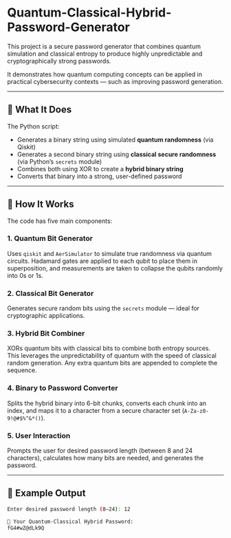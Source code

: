 # Quantum-Classical-Hybrid-Password-Generator
This project is a secure password generator that combines quantum simulation and classical entropy to produce highly unpredictable and cryptographically strong passwords.

It demonstrates how quantum computing concepts can be applied in practical cybersecurity contexts — such as improving password generation.

---

## 🚀 What It Does

The Python script:
- Generates a binary string using simulated **quantum randomness** (via Qiskit)
- Generates a second binary string using **classical secure randomness** (via Python’s `secrets` module)
- Combines both using XOR to create a **hybrid binary string**
- Converts that binary into a strong, user-defined password

---

## 🧠 How It Works

The code has five main components:

### 1. Quantum Bit Generator
Uses `qiskit` and `AerSimulator` to simulate true randomness via quantum circuits. Hadamard gates are applied to each qubit to place them in superposition, and measurements are taken to collapse the qubits randomly into 0s or 1s.

### 2. Classical Bit Generator
Generates secure random bits using the `secrets` module — ideal for cryptographic applications.

### 3. Hybrid Bit Combiner
XORs quantum bits with classical bits to combine both entropy sources. This leverages the unpredictability of quantum with the speed of classical random generation. Any extra quantum bits are appended to complete the sequence.

### 4. Binary to Password Converter
Splits the hybrid binary into 6-bit chunks, converts each chunk into an index, and maps it to a character from a secure character set (`A-Za-z0-9!@#$%^&*()`).

### 5. User Interaction
Prompts the user for desired password length (between 8 and 24 characters), calculates how many bits are needed, and generates the password.

---

## 🧪 Example Output

```bash
Enter desired password length (8–24): 12

🔐 Your Quantum-Classical Hybrid Password:
fG4#wZ@dLk9Q
